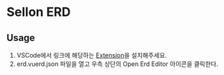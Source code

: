 # Sellon ERD

## Usage

1. VSCode에서 링크에 해당하는 [Extension](https://marketplace.visualstudio.com/items?itemName=dineug.vuerd-vscode)을 설치해주세요.
2. erd.vuerd.json 파일을 열고 우측 상단의 Open Erd Editor 아이콘을 클릭한다.


